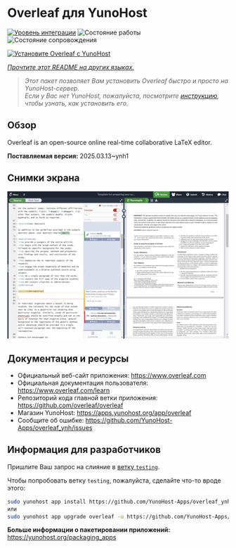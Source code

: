 <!--
Важно: этот README был автоматически сгенерирован <https://github.com/YunoHost/apps/tree/master/tools/readme_generator>
Он НЕ ДОЛЖЕН редактироваться вручную.
-->

# Overleaf для YunoHost

[![Уровень интеграции](https://apps.yunohost.org/badge/integration/overleaf)](https://ci-apps.yunohost.org/ci/apps/overleaf/)
![Состояние работы](https://apps.yunohost.org/badge/state/overleaf)
![Состояние сопровождения](https://apps.yunohost.org/badge/maintained/overleaf)

[![Установите Overleaf с YunoHost](https://install-app.yunohost.org/install-with-yunohost.svg)](https://install-app.yunohost.org/?app=overleaf)

*[Прочтите этот README на других языках.](./ALL_README.md)*

> *Этот пакет позволяет Вам установить Overleaf быстро и просто на YunoHost-сервер.*  
> *Если у Вас нет YunoHost, пожалуйста, посмотрите [инструкцию](https://yunohost.org/install), чтобы узнать, как установить его.*

## Обзор

Overleaf is an open-source online real-time collaborative LaTeX editor.


**Поставляемая версия:** 2025.03.13~ynh1

## Снимки экрана

![Снимок экрана Overleaf](./doc/screenshots/screenshot.png)

## Документация и ресурсы

- Официальный веб-сайт приложения: <https://www.overleaf.com>
- Официальная документация пользователя: <https://www.overleaf.com/learn>
- Репозиторий кода главной ветки приложения: <https://github.com/overleaf/overleaf>
- Магазин YunoHost: <https://apps.yunohost.org/app/overleaf>
- Сообщите об ошибке: <https://github.com/YunoHost-Apps/overleaf_ynh/issues>

## Информация для разработчиков

Пришлите Ваш запрос на слияние в [ветку `testing`](https://github.com/YunoHost-Apps/overleaf_ynh/tree/testing).

Чтобы попробовать ветку `testing`, пожалуйста, сделайте что-то вроде этого:

```bash
sudo yunohost app install https://github.com/YunoHost-Apps/overleaf_ynh/tree/testing --debug
или
sudo yunohost app upgrade overleaf -u https://github.com/YunoHost-Apps/overleaf_ynh/tree/testing --debug
```

**Больше информации о пакетировании приложений:** <https://yunohost.org/packaging_apps>
